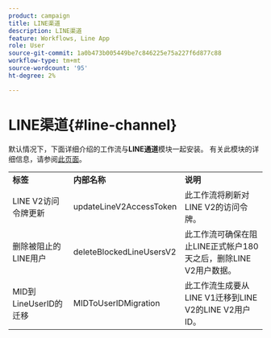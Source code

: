 ```yaml
---
product: campaign
title: LINE渠道
description: LINE渠道
feature: Workflows, Line App
role: User
source-git-commit: 1a0b473b005449be7c846225e75a227f6d877c88
workflow-type: tm+mt
source-wordcount: '95'
ht-degree: 2%

---
```



# LINE渠道{#line-channel}

默认情况下，下面详细介绍的工作流与&#x200B;**LINE通道**&#x200B;模块一起安装。 有关此模块的详细信息，请参阅[此页面](../../v8/send/line.md)。

<table> 
 <tbody> 
  <tr> 
   <td> <strong>标签</strong><br /> </td> 
   <td> <strong>内部名称</strong><br /> </td> 
   <td> <strong>说明</strong><br /> </td> 
  </tr> 
  <tr> 
   <td> <span class="uicontrol">LINE V2访问令牌更新</span> <br /> </td> 
   <td> <span class="uicontrol">updateLineV2AccessToken</span> <br /> </td> 
   <td> 此工作流将刷新对LINE V2的访问令牌。<br /> </td> 
  </tr> 
  <tr> 
   <td> <span class="uicontrol">删除被阻止的LINE用户</span> <br /> </td> 
   <td> <span class="uicontrol">deleteBlockedLineUsersV2</span> <br /> </td> 
   <td> 此工作流可确保在阻止LINE正式帐户180天之后，删除LINE V2用户数据。<br /> </td> 
  </tr> 
  <tr> 
   <td> <span class="uicontrol">MID到LineUserID的迁移</span> <br /> </td> 
   <td> <span class="uicontrol">MIDToUserIDMigration</span> <br /> </td> 
   <td> 此工作流生成要从LINE V1迁移到LINE V2的LINE V2用户ID。<br /> </td> 
  </tr> 
 </tbody> 
</table>

